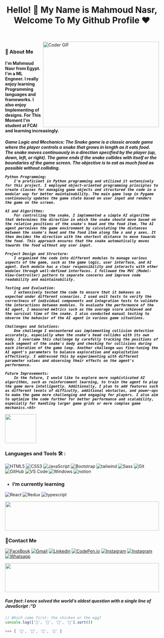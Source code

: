 <h1 align="center">Hello! 👋 <!-- <img src="https://raw.githubusercontent.com/MartinHeinz/MartinHeinz/master/wave.gif" width="25px"> --> My Name is Mahmoud Nasr, Welcome To My Github Profile ♥</h1>
<!-- # Hello! <img src="https://raw.githubusercontent.com/MartinHeinz/MartinHeinz/master/wave.gif" width="30px"> My Name is Mahmoud Nasr, Welcome To My Github Profile ♥  -->
<!-- <img src="https://github.com/Govindv7555/Govindv7555/blob/main/49e76e0596857673c5c80c85b84394c1.gif" width=1000px height=95px> -->

<br/>
<br/>

<img align="right" src="https://media.giphy.com/media/SWoSkN6DxTszqIKEqv/giphy.gif" alt="Coder GIF" width="380" height="280">

<h3>🚀 About Me</h3> 
<h4> I'm Mahmoud Nasr from Egypt. I'm a ML Engneer. I really enjoy learning Programming languages and frameworks.  I also enjoy Implementing of designs. For This Moment I'm student at FCAI and learning increasingly. </h4>

<h5>   Game Logic and Mechanics:
        The Snake game is a classic arcade game where the player controls a snake that grows in length as it eats food. The snake moves continuously in a direction specified by the player (up, down, left, or right). The game ends if the snake collides with itself or the boundaries of the game screen. The objective is to eat as much food as possible without colliding.

    Python Programming:
        I'm proficient in Python programming and utilized it extensively for this project. I employed object-oriented programming principles to create classes for managing game objects and structured the code in a modular way for better maintainability. The main game loop in Pygame continuously updates the game state based on user input and renders the game on the screen.

    AI and Algorithms:
        For controlling the snake, I implemented a simple AI algorithm that determines the direction in which the snake should move based on the relative positions of the snake's head and the food item. The AI agent perceives the game environment by calculating the distances between the snake's head and the food item along the x and y axes. It then decides the direction with the shortest distance to move towards the food. This approach ensures that the snake automatically moves towards the food without any user input.

    Project Design and Structure:
        I organized the code into different modules to manage various aspects of the game, such as the game logic, user interface, and AI agent. Each module has a clear responsibility and interacts with other modules through well-defined interfaces. I followed the MVC (Model-View-Controller) pattern to separate concerns and improve code readability and maintainability.

    Testing and Evaluation:
        I extensively tested the code to ensure that it behaves as expected under different scenarios. I used unit tests to verify the correctness of individual components and integration tests to validate the interactions between modules. To evaluate the performance of the AI agent, I measured metrics such as the average score achieved and the survival time of the snake. I also conducted manual testing to observe the behavior of the AI agent in various game situations.

    Challenges and Solutions:
        One challenge I encountered was implementing collision detection accurately, especially when the snake's head collides with its own body. I overcame this challenge by carefully tracking the positions of each segment of the snake's body and checking for collisions during each iteration of the game loop. Another challenge was fine-tuning the AI agent's parameters to balance exploration and exploitation effectively. I addressed this by experimenting with different parameter values and observing their effects on the agent's performance.

    Future Improvements:
        In the future, I would like to explore more sophisticated AI algorithms, such as reinforcement learning, to train the agent to play the game more intelligently. Additionally, I plan to add features such as different levels of difficulty, additional obstacles, and power-ups to make the game more challenging and engaging for players. I also aim to optimize the code further for better performance and scalability, especially for handling larger game grids or more complex game mechanics.<h5>
	

<img align="center" src="https://github.com/Govindv7555/Govindv7555/blob/main/49e76e0596857673c5c80c85b84394c1.gif" width= 45% height=95px>

### Languages and Tools 🛠 : 

![HTML5](https://img.shields.io/badge/-HTML5-%23E44D27?style=flat-square&logo=html5&logoColor=ffffff)
![CSS3](https://img.shields.io/badge/-CSS3-%231572B6?style=flat-square&logo=css3)
![JavaScript](https://img.shields.io/badge/-JavaScript-black?style=flat-square&logo=javascript)
![Bootstrap](https://img.shields.io/badge/-Bootstrap-563D7C?style=flat-square&logo=Bootstrap)
![tailwind](https://img.shields.io/badge/-tailwindcss-15b4c1?style=flat-square&logo=tailwindcss&logoColor=ffffff)
![Sass](https://img.shields.io/badge/-Sass-%23CC6699?style=flat-square&logo=sass&logoColor=ffffff)
![Git](https://img.shields.io/badge/-Git-%23F05032?style=flat-square&logo=git&logoColor=%23ffffff)
![GitHub](https://img.shields.io/badge/-GitHub-181717?style=flat-square&logo=github)
![VS Code](http://img.shields.io/badge/-VS%20Code-007ACC?style=flat-square&logo=visual-studio-code&logoColor=ffffff)
![Windows](http://img.shields.io/badge/-Windows-0078D6?style=flat-square&logo=windows&logoColor=ffffff)
![notion](https://img.shields.io/badge/-notion-fff?style=flat-square&logo=notion&logoColor=000)


- ### I’m currently learning 
![React](https://img.shields.io/badge/-React-%23282C34?style=flat-square&logo=react)
![Redux](https://img.shields.io/badge/-redux-7348b6?style=flat-square&logo=redux&logoColor=ffffff)
![typescript](https://img.shields.io/badge/-typescript-2e72bc?style=flat-square&logo=typescript&logoColor=ffffff)


<img src="https://github.com/Govindv7555/Govindv7555/blob/main/49e76e0596857673c5c80c85b84394c1.gif" width=100% height=95px>

 ### 🔗Contact Me
[![FaceBook](https://img.shields.io/badge/Facebook-1877F2?style=for-the-badge&logo=facebook&logoColor=white)](https://www.facebook.com/profile.php?id=100090413581313)
[![Gmail](https://img.shields.io/badge/Gmail-D14836?style=for-the-badge&logo=gmail&logoColor=white&link=mailto:mahmoudnasraly@gmail.com)](mailto:mahmoudnasraly@gmail.com)
[![Linkedin](https://img.shields.io/badge/LinkedIn-0077B5?style=for-the-badge&logo=linkedin&logoColor=white
)](https://www.linkedin.com/in/mahmoud-nasr-832627201/)
[![CodePen.io](https://img.shields.io/badge/Codepen-000000?style=for-the-badge&logo=codepen&logoColor=white)](https://codepen.io/MahmoudNasrAly)
[![Instagram](https://img.shields.io/badge/Instagram-E4405F?style=for-the-badge&logo=instagram&logoColor=white)](https://www.instagram.com/mahmoudnasraly/?hl=en)
[![Instagram](https://img.shields.io/badge/Twitter-1DA1F2?style=for-the-badge&logo=twitter&logoColor=white)](https://twitter.com/MahmoudNasrAly)
[![Whatsapp](https://img.shields.io/badge/-Whatsapp-075e54?style=for-the-badge&logo=Whatsapp&logoColor=white)](https://api.whatsapp.com/send?phone=01552416449)

<!-- ### 🔗Contact Me
[![FaceBook](https://img.shields.io/badge/FaceBook-385490?style=for-the-badge&logo=FaceBook&logoColor=white)](https://www.facebook.com/profile.php?id=100090413581313)
[![Gmail](https://img.shields.io/badge/-Gmail-c14438?style=flat-square&logo=Gmail&logoColor=white&link=mailto:mahmoudnasraly@gmail.com)](mailto:mahmoudnasraly@gmail.com)
[![Linkedin Badge](https://img.shields.io/badge/-LinkedIn-blue?style=flat-square&logo=Linkedin&logoColor=white&link=https://www.linkedin.com/in/mahmoud-nasr-832627201/fbclid=IwAR2GQHOg_V5M1g1n4E85stLhI1Y_ihhGWhOKgzbt0P9p8Zlnfl284Ku4_Kc)](https://www.linkedin.com/in/amr-elsayed74?fbclid=IwAR2GQHOg_V5M1g1n4E85stLhI1Y_ihhGWhOKgzbt0P9p8Zlnfl284Ku4_Kc)
[![CodePen.io](https://img.shields.io/badge/CodePen.io-000?style=for-the-badge&logo=CodePen&logoColor=white&target=_blank)](https://codepen.io/amrsayed74)
<a href="https://www.instagram.com/mahmoudnasraly/?hl=en" alt="Instagram"><img src="https://img.shields.io/badge/-Instagram-E4405F?style=flat-square&logo=instagram&logoColor=white" /></a>
<a href="https://twitter.com/MahmoudNasrAly" target="_blank"><img src="https://img.shields.io/badge/-Twitter-1ca0f1?style=flat-square&labelColor=1ca0f1&logo=twitter&logoColor=white" alt="Twitter"></a>
[![Whatsapp](https://img.shields.io/badge/-Whatsapp-075e54?style=for-the-badge&logo=Whatsapp&logoColor=white)](https://api.whatsapp.com/send/?phone=+201552416449) -->


<!-- ### 🔗 Links
[![CodePen.io](https://img.shields.io/badge/CodePen.io-000?style=for-the-badge&logo=CodePen&logoColor=white&target=_blank)](https://codepen.io/amrsayed74)
[![FaceBook](https://img.shields.io/badge/FaceBook-385490?style=for-the-badge&logo=FaceBook&logoColor=white)](https://www.facebook.com/profile.php?id=100090413581313)
[![linkedin](https://img.shields.io/badge/linkedin-0a66c2?style=for-the-badge&logo=linkedin&logoColor=white)](https://www.linkedin.com/in/mahmoud-nasr-832627201/)
[![twitter](https://img.shields.io/badge/twitter-1DA1F2?style=for-the-badge&logo=twitter&logoColor=white)](https://twitter.com/MahmoudNasrAly)
[![Instagram](https://img.shields.io/badge/-Instagram-C13584?style=for-the-badge&logo=Instagram&logoColor=white)](https://www.instagram.com/mahmoudnasraly/?hl=en)
[![Whatsapp](https://img.shields.io/badge/-Whatsapp-075e54?style=for-the-badge&logo=Whatsapp&logoColor=white)](https://api.whatsapp.com/send/?phone=01552416449)
<a href="mailto:mahmoudnasraly@gmail.com"><img  src="https://img.shields.io/badge/Gmail-D14836?style=for-the-badge&logo=gmail&logoColor=white"></a> -->

 <img src="https://github.com/Govindv7555/Govindv7555/blob/main/49e76e0596857673c5c80c85b84394c1.gif" width=100% height=95px>

<!-- ### Stats

[![Top Langs](https://github-readme-stats.vercel.app/api/top-langs/?username=AmrSayed74&layout=compact)](https://github.com/anuraghazra/github-readme-stats)

---

<br/>
-->
##### Fun fact: I once solved the world's oldest question with a single line of JavaScript  :"D


```javascript
// Which came first: the chicken or the egg?
console.log(['🥚', '🐣', '🐥', '🐔'].sort())

>>> [ '🐔', '🐣', '🐥', '🥚' ]
```

